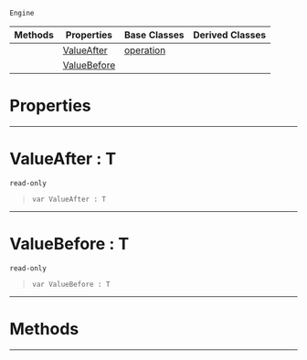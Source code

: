  `Engine`

|Methods|Properties|Base Classes|Derived Classes|
|---|---|---|---|
| |[ ValueAfter](https://github.com/ZilchEngine/ZilchDocs/blob/master/code_reference/class_reference/propertyoperation.md#valueafter-t)|[operation](https://github.com/ZilchEngine/ZilchDocs/blob/master/code_reference/class_reference/operation.md)| |
| |[ ValueBefore](https://github.com/ZilchEngine/ZilchDocs/blob/master/code_reference/class_reference/propertyoperation.md#valuebefore-t)| | |


 #  Properties


---  
 #  ValueAfter : T

 `read-only`

> 
> ``` lang=cpp, name=Nada
> var ValueAfter : T


---  
 #  ValueBefore : T

 `read-only`

> 
> ``` lang=cpp, name=Nada
> var ValueBefore : T


---  
 #  Methods


---  
 

 